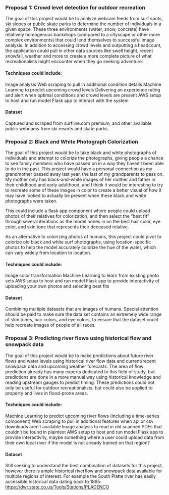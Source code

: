 ### Proposal 1: Crowd level detection for outdoor recreation

The goal of this project would be to analyze webcam feeds from surf spots, ski slopes or public skate parks to determine the number of individuals in a given space. These three environments (water, snow, concrete) have relatively homogenous backdrops (compared to a cityscape or other more complex environments) that could lend themselves to successful image analysis. In addition to accessing crowd levels and outputting a headcount, the application could pull in other data sources like swell height, recent snowfall, weather and more to create a more complete picture of what recreationalists might encounter when they go seeking adventure. 

#### Techniques could include: 
Image analysis
Web scraping to pull in additional condition details
Machine Learning to predict upcoming crowd levels
Delivering an experience rating and alert when optimal conditions and crowd levels are present
AWS setup to host and run model
Flask app to interact with the system

#### Dataset
Captured and scraped from surfline.com premium, and other available public webcams from ski resorts and skate parks. 



### Proposal 2:  Black and White Photograph Colorization

The goal of this project would be to take black and white photographs of individuals and attempt to colorize the photographs, giving people a chance to see family members who have passed on in a way they haven’t been able to do in the past. This project would have a personal connection as my grandmother passed away last year, the last of my grandparents to pass on. My mother only has black-and-white images of her mother and father in their childhood and early adulthood, and I think it would be interesting to try to recreate some of these images in color to create a better visual of how it may have looked to actually be present when these black and white photographs were taken.  

This could include a flask app component where people could upload photos of their relatives for colorization, and then select the “best fit” through several iterations as the model hones in on the best hair color, eye color, and skin tone that represents their deceased relative. 

As an alternative to colorizing photos of humans, this project could pivot to colorize old black and white surf photographs, using location-specific photos to help the model accurately colorize the hue of the water, which can vary widely from location to location. 

#### Techniques could include: 
Image color transformation
Machine Learning to learn from existing photo sets
AWS setup to host and run model
Flask app to provide interactivity of uploading your own photos and selecting best fits

#### Dataset
Combining multiple datasets that are images of humans. Special attention should be paid to make sure the data set contains an extremely wide range of skin tones, hair colors, and eye colors, to ensure that the dataset could help recreate images of people of all races. 



### Proposal 3: Predicting river flows using historical flow and snowpack data

The goal of this project would be to make predictions about future river flows and water levels using historical river flow data and current/recent snowpack data and upcoming weather forecasts. The area of flow prediction already has many experts dedicated to this field of study, but predictions are done in a more manual way using historical knowledge and reading upstream gauges to predict timing. These predictions could not only be useful for outdoor recreationalists, but could also be applied to property and lives in flood-prone areas. 

#### Techniques could include: 
Machine Learning to predict upcoming river flows (including a time-series component) 
Web scraping to pull in additional features when api or csv downloads aren’t available
Image analysis to read in old scanned PDFs that couldn’t be found in plaintext
AWS setup to host and run model
Flask app to provide interactivity, maybe something where a user could upload data from their own local river if the model is not already trained on that region? 

#### Dataset
Still seeking to understand the best combination of datasets for this project, however there is ample historical riverflow and snowpack data available for multiple regions of interest. For example the South Platte river has easily accessible historical data dating back to 1895: https://dwr.state.co.us/Tools/Stations/PLADENCO

 

